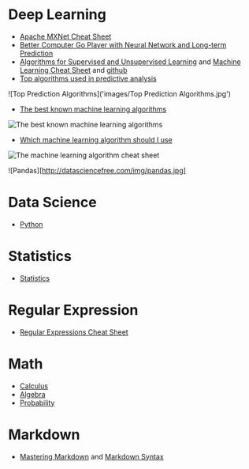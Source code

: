 
# Deep Learning

* [Apache MXNet Cheat Sheet](https://s3.amazonaws.com/aws-bigdata-blog/artifacts/apache_mxnet/apache-mxnet-cheat.pdf)
* [Better Computer Go Player with Neural Network and Long-term Prediction](https://arxiv.org/pdf/1511.06410.pdf)
* [Algorithms for Supervised and Unsupervised Learning](http://eferm.com/wp-content/uploads/2011/05/cheat3.pdf) and [Machine Learning Cheat Sheet](http://eferm.com/machine-learning-cheat-sheet/) and [github](https://github.com/eferm/mlcheatsheet)
* [Top algorithms used in predictive analysis](https://blog.dataiku.com/machine-learning-explained-algorithms-are-your-friend)

![Top Prediction Algorithms]('images/Top Prediction Algorithms.jpg')

* [The best known machine learning algorithms](http://thinkbigdata.in/best-known-machine-learning-algorithms-infographic/)

![The best known machine learning algorithms](http://thinkbigdata.in/wp-content/uploads/2016/04/Best_Machine_Learning_Algorithms.jpg)

* [Which machine learning algorithm should I use](http://blogs.sas.com/content/subconsciousmusings/2017/04/12/machine-learning-algorithm-use/)

![The machine learning algorithm cheat sheet](http://blogs.sas.com/content/subconsciousmusings/files/2017/04/machine-learning-cheet-sheet.png)

![Pandas][http://datasciencefree.com/img/pandas.jpg]

# Data Science

* [Python](http://datasciencefree.com/python.pdf)

# Statistics

* [Statistics](http://web.mit.edu/~csvoss/Public/usabo/stats_handout.pdf)


# Regular Expression

* [Regular Expressions Cheat Sheet](https://www.cheatography.com/davechild/cheat-sheets/regular-expressions/pdf/)

# Math

* [Calculus](http://tutorial.math.lamar.edu/pdf/Calculus_Cheat_Sheet_All_Reduced.pdf)
* [Algebra](http://tutorial.math.lamar.edu/getfile.aspx?file=B,31,N)
* [Probability](https://static1.squarespace.com/static/54bf3241e4b0f0d81bf7ff36/t/55e9494fe4b011aed10e48e5/1441352015658/probability_cheatsheet.pdf)

# Markdown

* [Mastering Markdown](https://guides.github.com/features/mastering-markdown/) and [Markdown Syntax](https://guides.github.com/pdfs/markdown-cheatsheet-online.pdf)




